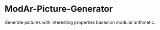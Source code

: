 # ModAr-Picture-Generator
Generate pictures with interesting properties based on modular arithmetic. 
